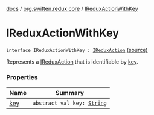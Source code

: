 [docs](../../index.md) / [org.swiften.redux.core](../index.md) / [IReduxActionWithKey](./index.md)

# IReduxActionWithKey

`interface IReduxActionWithKey : `[`IReduxAction`](../-i-redux-action.md) [(source)](https://github.com/protoman92/KotlinRedux/tree/master/common\common-core\src\main\kotlin/org/swiften/redux/core/Core.kt#L40)

Represents a [IReduxAction](../-i-redux-action.md) that is identifiable by [key](key.md).

### Properties

| Name | Summary |
|---|---|
| [key](key.md) | `abstract val key: `[`String`](https://kotlinlang.org/api/latest/jvm/stdlib/kotlin/-string/index.html) |
